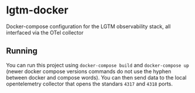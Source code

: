 # lgtm-docker
Docker-compose configuration for the LGTM observability stack, all interfaced via the OTel collector

## Running

You can run this project using `docker-compose build` and `docker-compose up` (newer docker compose versions commands do not use the hyphen between docker and compose words). You can then send data to the local opentelemetry collector that opens the standars `4317` and `4318` ports.
